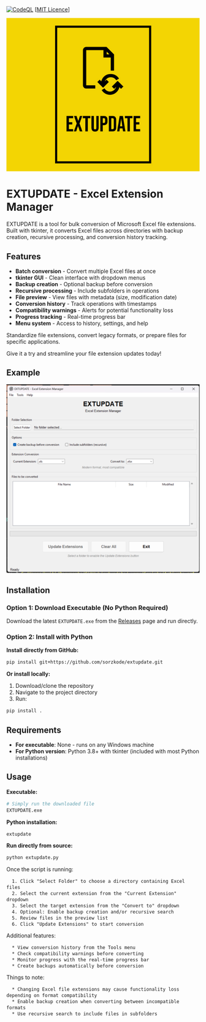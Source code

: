 [![CodeQL](https://github.com/sorzkode/extupdate/actions/workflows/codeql.yml/badge.svg)](https://github.com/sorzkode/extupdate/actions/workflows/codeql.yml)
[[MIT Licence](https://en.wikipedia.org/wiki/MIT_License)]


![alt text](https://raw.githubusercontent.com/sorzkode/extupdate/master/assets/extupgit.png)

# EXTUPDATE - Excel Extension Manager

EXTUPDATE is a tool for bulk conversion of Microsoft Excel file extensions. Built with tkinter, it converts Excel files across directories with backup creation, recursive processing, and conversion history tracking.

## Features

- **Batch conversion** - Convert multiple Excel files at once
- **tkinter GUI** - Clean interface with dropdown menus
- **Backup creation** - Optional backup before conversion
- **Recursive processing** - Include subfolders in operations
- **File preview** - View files with metadata (size, modification date)
- **Conversion history** - Track operations with timestamps
- **Compatibility warnings** - Alerts for potential functionality loss
- **Progress tracking** - Real-time progress bar
- **Menu system** - Access to history, settings, and help

Standardize file extensions, convert legacy formats, or prepare files for specific applications.

Give it a try and streamline your file extension updates today!

## Example

![alt text](https://raw.githubusercontent.com/sorzkode/extupdate/master/assets/example.png)

## Installation

### Option 1: Download Executable (No Python Required)
Download the latest `EXTUPDATE.exe` from the [Releases](https://github.com/sorzkode/extupdate/releases) page and run directly.

### Option 2: Install with Python
**Install directly from GitHub:**
```bash
pip install git+https://github.com/sorzkode/extupdate.git
```

**Or install locally:**
1. Download/clone the repository
2. Navigate to the project directory
3. Run:
```bash
pip install .
```

## Requirements

- **For executable**: None - runs on any Windows machine
- **For Python version**: Python 3.8+ with tkinter (included with most Python installations)

## Usage

**Executable:**
```bash
# Simply run the downloaded file
EXTUPDATE.exe
```

**Python installation:**
```bash
extupdate
```

**Run directly from source:**
```bash
python extupdate.py
```
Once the script is running:
```
  1. Click "Select Folder" to choose a directory containing Excel files
  2. Select the current extension from the "Current Extension" dropdown
  3. Select the target extension from the "Convert to" dropdown
  4. Optional: Enable backup creation and/or recursive search
  5. Review files in the preview list
  6. Click "Update Extensions" to start conversion
```

Additional features:
```
  * View conversion history from the Tools menu
  * Check compatibility warnings before converting
  * Monitor progress with the real-time progress bar
  * Create backups automatically before conversion
```

Things to note:
```
  * Changing Excel file extensions may cause functionality loss depending on format compatibility
  * Enable backup creation when converting between incompatible formats
  * Use recursive search to include files in subfolders
```





